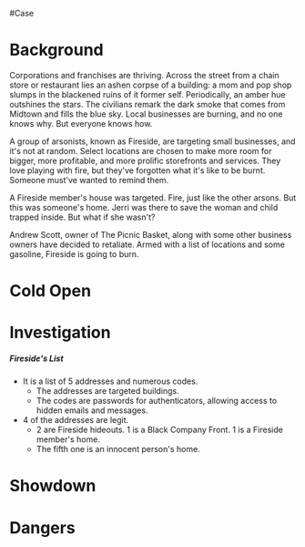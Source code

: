 #Case 
# Background
Corporations and franchises are thriving. Across the street from a chain store or restaurant lies an ashen corpse of a building: a mom and pop shop slumps in the blackened ruins of it former self. Periodically, an amber hue outshines the stars. The civilians remark the dark smoke that comes from Midtown and fills the blue sky. Local businesses are burning, and no one knows why. But everyone knows how.

A group of arsonists, known as Fireside, are targeting small businesses, and it's not at random. Select locations are chosen to make more room for bigger, more profitable, and more prolific storefronts and services. They love playing with fire, but they've forgotten what it's like to be burnt. Someone must've wanted to remind them.

A Fireside member's house was targeted. Fire, just like the other arsons. But this was someone's home. Jerri was there to save the woman and child trapped inside. But what if she wasn't?

Andrew Scott, owner of The Picnic Basket, along with some other business owners have decided to retaliate. Armed with a list of locations and some gasoline, Fireside is going to burn.
# Cold Open

# Investigation
##### Fireside's List
- It is a list of 5 addresses and numerous codes.
	- The addresses are targeted buildings.
	- The codes are passwords for authenticators, allowing access to hidden emails and messages.
- 4 of the addresses are legit. 
	- 2 are Fireside hideouts. 1 is a Black Company Front. 1 is a Fireside member's home.
	- The fifth one is an innocent person's home.

# Showdown
# Dangers